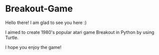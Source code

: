 # Breakout-Game

Hello there! I am glad to see you here :)

I aimed to create 1980's popular atari game Breakout in Python by using Turtle.

I hope you enjoy the game!
